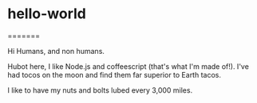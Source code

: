 # hello-world
=======

Hi Humans, and non humans.

Hubot here, I like Node.js and coffeescript (that's what I'm made of!).
I've had tocos on the moon and find them far superior to Earth tacos.

I like to have my nuts and bolts lubed every 3,000 miles. 
